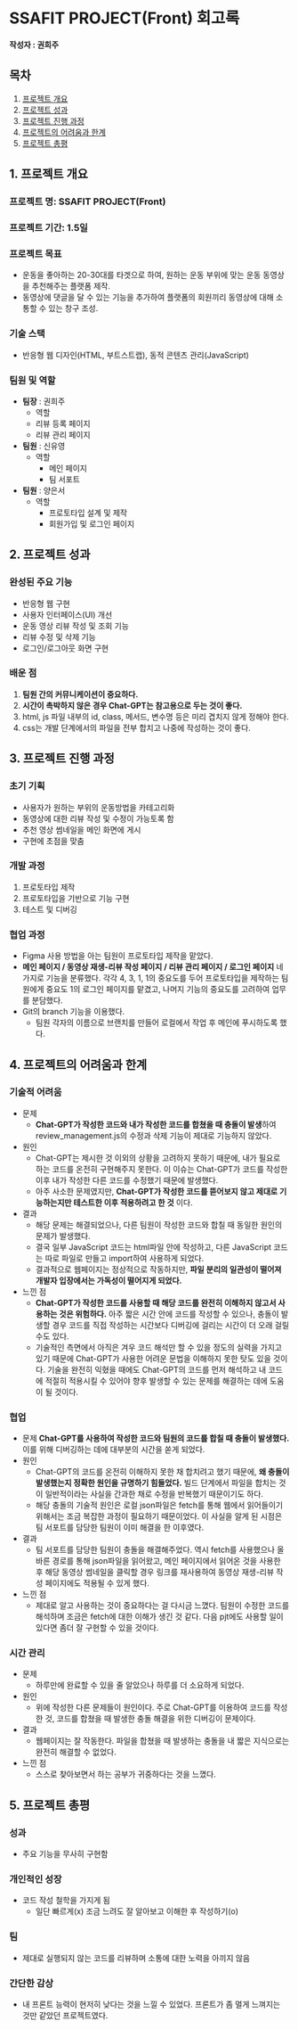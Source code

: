 # SSAFIT PROJECT(Front) 회고록
**작성자 : 권희주**

## 목차
1. [프로젝트 개요](#1-프로젝트-개요)
2. [프로젝트 성과](#2-프로젝트-성과)
3. [프로젝트 진행 과정](#3-프로젝트-진행-과정)
4. [프로젝트의 어려움과 한계](#4-프로젝트의-어려움과-한계)
5. [프로젝트 총평](#5-프로젝트-총평)

## 1. 프로젝트 개요
### 프로젝트 명: SSAFIT PROJECT(Front)
### 프로젝트 기간: 1.5일
### 프로젝트 목표
-  운동을 좋아하는 20-30대를 타겟으로 하여, 원하는 운동 부위에 맞는 운동 동영상을 추천해주는 플랫폼 제작. 
- 동영상에 댓글을 달 수 있는 기능을 추가하여 플랫폼의 회원끼리 동영상에 대해 소통할 수 있는 창구 조성.

### 기술 스택
- 반응형 웹 디자인(HTML, 부트스트랩), 동적 콘텐츠 관리(JavaScript)
### 팀원 및 역할
- **팀장** : 권희주
	- 역할
  	- 리뷰 등록 페이지
  	- 리뷰 관리 페이지
- **팀원** : 신유영
	- 역할
		- 메인 페이지
		- 팀 서포트
- **팀원** : 양은서
	- 역할
		- 프로토타입 설계 및 제작
		- 회원가입 및 로그인 페이지

## 2. 프로젝트 성과
### 완성된 주요 기능
- 반응형 웹 구현
- 사용자 인터페이스(UI) 개선
- 운동 영상 리뷰 작성 및 조회 기능
- 리뷰 수정 및 삭제 기능
- 로그인/로그아웃 화면 구현
### 배운 점
1. **팀원 간의 커뮤니케이션이 중요하다.**
2. **시간이 촉박하지 않은 경우 Chat-GPT는 참고용으로 두는 것이 좋다.**
3. html, js 파일 내부의 id, class, 메서드, 변수명 등은 미리 겹치지 않게 정해야 한다. 
4. css는 개발 단계에서의 파일을 전부 합치고 나중에 작성하는 것이 좋다. 

## 3. 프로젝트 진행 과정
### 초기 기획
- 사용자가 원하는 부위의 운동방법을 카테고리화
- 동영상에 대한 리뷰 작성 및 수정이 가능토록 함
- 추천 영상 썸네일을 메인 화면에 게시
- 구현에 초점을 맞춤
### 개발 과정
1. 프로토타입 제작
2. 프로토타입을 기반으로 기능 구현
3. 테스트 및 디버깅
### 협업 과정
- Figma 사용 방법을 아는 팀원이 프로토타입 제작을 맡았다. 
- __메인 페이지 / 동영상 재생-리뷰 작성 페이지 / 리뷰 관리 페이지 / 로그인 페이지__ 네 가지로 기능을 분류했다. 
	각각 4, 3, 1, 1의 중요도를 두어 프로토타입을 제작하는 팀원에게 중요도 1의 로그인 페이지를 맡겼고, 나머지 기능의 중요도를 고려하여 업무를 분담했다. 
- Git의 branch 기능을 이용했다. 
	- 팀원 각자의 이름으로 브랜치를 만들어 로컬에서 작업 후 메인에 푸시하도록 했다. 

<!-- 프로젝트 진행 중 겪었던 주요 문제점과 해결 방법 (예: 반응형 디자인 구현 어려움, JavaScript 관련 오류 등). -->
## 4. 프로젝트의 어려움과 한계
### 기술적 어려움
- 문제
	- **Chat-GPT가 작성한 코드와 내가 작성한 코드를 합쳤을 때 충돌이 발생**하여 review_management.js의 수정과 삭제 기능이 제대로 기능하지 않았다. 
- 원인
	- Chat-GPT는 제시한 것 이외의 상황을 고려하지 못하기 때문에, 내가 필요로 하는 코드를 온전히 구현해주지 못한다. 이 이슈는 Chat-GPT가 코드를 작성한 이후 내가 작성한 다른 코드를 수정했기 때문에 발생했다. 
	- 아주 사소한 문제였지만, __Chat-GPT가 작성한 코드를 뜯어보지 않고 제대로 기능하는지만 테스트한 이후 적용하려고 한 것__ 이다. 
- 결과
	- 해당 문제는 해결되었으나, 다른 팀원이 작성한 코드와 합칠 때 동일한 원인의 문제가 발생했다. 
	- 결국 일부 JavaScript 코드는 html파일 안에 작성하고, 다른 JavaScript 코드는 따로 파일로 만들고 import하여 사용하게 되었다.
	- 결과적으로 웹페이지는 정상적으로 작동하지만, __파일 분리의 일관성이 떨어져 개발자 입장에서는 가독성이 떨어지게 되었다.__
- 느낀 점
	- __Chat-GPT가 작성한 코드를 사용할 때 해당 코드를 완전히 이해하지 않고서 사용하는 것은 위험하다.__ 아주 짧은 시간 안에 코드를 작성할 수 있으나, 충돌이 발생할 경우 코드를 직접 작성하는 시간보다 디버깅에 걸리는 시간이 더 오래 걸릴 수도 있다. 
	- 기술적인 측면에서 아직은 겨우 코드 해석만 할 수 있을 정도의 실력을 가지고 있기 때문에 Chat-GPT가 사용한 어려운 문법을 이해하지 못한 탓도 있을 것이다. 기술을 완전히 익혔을 때에도 Chat-GPT의 코드를 먼저 해석하고 내 코드에 적절히 적용시킬 수 있어야 향후 발생할 수 있는 문제를 해결하는 데에 도움이 될 것이다. 
### 협업
- 문제
	**Chat-GPT를 사용하여 작성한 코드와 팀원의 코드를 합칠 때 충돌이 발생했다.** 이를 위해 디버깅하는 데에 대부분의 시간을 쏟게 되었다. 
- 원인
	- Chat-GPT의 코드를 온전히 이해하지 못한 채 합치려고 했기 때문에, __왜 충돌이 발생했는지 정확한 원인을 규명하기 힘들었다.__ 빌드 단계에서 파일을 합치는 것이 일반적이라는 사실을 간과한 채로 수정을 반복했기 때문이기도 하다. 
	- 해당 충돌의 기술적 원인은 로컬 json파일은 fetch를 통해 웹에서 읽어들이기 위해서는 조금 복잡한 과정이 필요하기 때문이었다. 이 사실을 알게 된 시점은 팀 서포트를 담당한 팀원이 이미 해결을 한 이후였다. 
- 결과
	- 팀 서포트를 담당한 팀원이 충돌을 해결해주었다. 역시 fetch를 사용했으나 올바른 경로를 통해 json파일을 읽어왔고, 메인 페이지에서 읽어온 것을 사용한 후 해당 동영상 썸네일을 클릭할 경우 링크를 재사용하여 동영상 재생-리뷰 작성 페이지에도 적용될 수 있게 했다. 
- 느낀 점
	- 제대로 알고 사용하는 것이 중요하다는 걸 다시금 느꼈다. 팀원이 수정한 코드를 해석하며 조금은 fetch에 대한 이해가 생긴 것 같다. 다음 pjt에도 사용할 일이 있다면 좀더 잘 구현할 수 있을 것이다. 
### 시간 관리
- 문제
	- 하루만에 완료할 수 있을 줄 알았으나 하루를 더 소요하게 되었다. 
- 원인
	- 위에 작성한 다른 문제들이 원인이다. 주로 Chat-GPT를 이용하여 코드를 작성한 것, 코드를 합쳤을 때 발생한 충돌 해결을 위한 디버깅이 문제이다.
- 결과
	- 웹페이지는 잘 작동한다. 파일을 합쳤을 때 발생하는 충돌을 내 짧은 지식으로는 완전히 해결할 수 없었다. 
- 느낀 점
	- 스스로 찾아보면서 하는 공부가 귀중하다는 것을 느꼈다. 

## 5. 프로젝트 총평
### 성과
- 주요 기능을 무사히 구현함
### 개인적인 성장
- 코드 작성 철학을 가지게 됨
	- 일단 빠르게(x) 조금 느려도 잘 알아보고 이해한 후 작성하기(o)
### 팀
- 제대로 실행되지 않는 코드를 리뷰하며 소통에 대한 노력을 아끼지 않음
### 간단한 감상
- 내 프론트 능력이 현저히 낮다는 것을 느낄 수 있었다. 프론트가 좀 멀게 느껴지는 것만 같았던 프로젝트였다. 